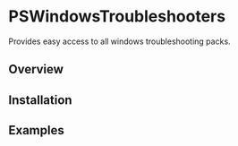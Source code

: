 # PSWindowsTroubleshooters

Provides easy access to all windows troubleshooting packs.

## Overview

## Installation

## Examples

